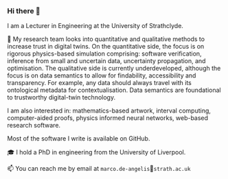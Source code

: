 ### Hi there 👋 

I am a Lecturer in Engineering at the University of Strathclyde.

<!--I'm a research associate (postdoc) at the University of Liverpool. -->

🔭 My research team looks into quantitative and qualitative methods to increase trust in digital twins. On the quantitative side, the focus is on rigorous physics-based simulation comprising: software verification, inference from small and uncertain data, uncertainty propagation, and optimisation. 
The qualitative side is currently underdeveloped, although the focus is on data semantics to allow for findability, accessibility and transparency. For example, any data should always travel with its ontological metadata for contextualisation. Data semantics are foundational to trustworthy digital-twin technology.


<!--My research focuses on theoretical and practical aspects of computing with uncertainty. My areas of interest are: (1) rigorous inference from small-sized datasets with imprecise probability and robust Bayes; (2) propagation of uncertainty through complex computations; (3) code optimization on GPUs and super computers.-->

I am also interested in: mathematics-based artwork, interval computing, computer-aided proofs, physics informed neural networks, web-based research software. 

<!--My research is helping casting more light on: * digital twins technology, * hard-to-diagnose diseases, * quantification of uncertainty in engineering and machine learning; the latter include: measurement uncertainty (stats & eng), population uncertainty (stats), input uncertainty (eng), truncation error (eng & cs), roundoff error (eng & cs), generalization error (ml & cs), confidence and prediction uncertainty (ml & cs).-->

<!--My research focuses on the rigorous and efficient bounding of computational codes via both intrusive and non-intrusive algorithms.
🔭 I am currently working on a Python library for the propagation of uncertainty characterised by gaps, due to lack of knowledge, limited sample size, limited measurement precision and more.-->

<!--💬 Ask me about: interval analysis, probability-bounds analysis, reliability analysis, diagnostic uncertainty, error propagation, senstivity analysis, belief networks.-->

Most of the software I write is available on GitHub.

🎓 I hold a PhD in engineering from the University of Liverpool. 

📫 You can reach me by email at `marco.de-angelis`&#128231;`strath.ac.uk`


<!--
**marcodeangelis/marcodeangelis** is a ✨ _special_ ✨ repository because its `README.md` (this file) appears on your GitHub profile.

Here are some ideas to get you started:

- 🔭 I’m currently working on ...
- 🌱 I’m currently learning ...
- 👯 I’m looking to collaborate on ...
- 🤔 I’m looking for help with ...
- 💬 Ask me about ...
- 📫 How to reach me: ...
- 😄 Pronouns: ...
- ⚡ Fun fact: ...

>I am a postdoctoral research associate at the University of Liverpool since May 2018.
							My research focuses on the efficient and rigorous uncertainty propagation through computational codes via both intrusive and non-intrusive algorithms.
							I am appointed for the <i>Uncertainty</i> theme on the <a href="http://digitwin.ac.uk">EPSRC programme grant on Digital Twins</a> for improved dynamic design.
							Previously, I was academic manager of the centre for doctoral training in complex systems and environments at the University of Liverpool's <a href="https://riskinstitute.uk">Institute for Risk and Uncertainty</a> for over two years.
							I hold a PhD in risk and uncertainty in engineering from UoL, an MSc <i>cum laude</i> and a BSc <i>cum laude</i> in engineering for the mitigation of natural risks from <i>Roma Tre</i>, University of Rome. </p>

-->

